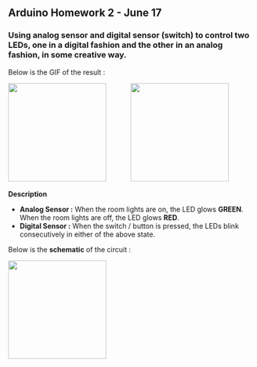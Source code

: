 ## Arduino Homework 2 - June 17

### Using analog sensor and digital sensor (switch) to control two LEDs, one in a digital fashion and the other in an analog fashion, in some creative way.

Below is the GIF of the result :

<img src="https://github.com/ronit-singh/Intro_to_IM/blob/main/June%2017/sensor_LED.jpg" height="200"> &emsp;&emsp;&emsp; 
<img src="https://github.com/ronit-singh/Intro_to_IM/blob/main/June%2017/sensor_LED_GIF.gif" height="200">

**Description**

- **Analog Sensor :** When the room lights are on, the LED glows **GREEN**. When the room lights are off, the LED glows **RED**.
- **Digital Sensor :** When the switch / button is pressed, the LEDs blink consecutively in either of the above state.

Below is the **schematic** of the circuit :

<img src="https://github.com/ronit-singh/Intro_to_IM/blob/main/June%2017/schematic_sensor.jpg" height="200">
